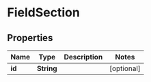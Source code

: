 

# FieldSection


## Properties

| Name | Type | Description | Notes |
|------------ | ------------- | ------------- | -------------|
|**id** | **String** |  |  [optional] |



